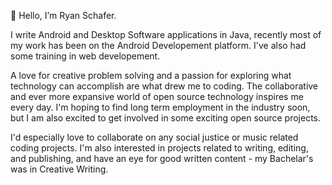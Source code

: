 👋 Hello, I’m Ryan Schafer.

I write Android and Desktop Software applications in Java, recently most of my work has been on the Android Developement platform. I've also had some training in web developement. 

A love for creative problem solving and a passion for exploring what technology can accomplish are what drew me to coding. The collaborative and ever more expansive world of open source 
technology inspires me every day. I'm hoping to find long term employment in the industry soon, but I am also excited to get involved in some exciting open source projects.

I'd especially love to collaborate on any social justice or music related coding projects. 
I'm also interested in projects related to writing, editing, and publishing, and have an eye for good written content - my Bachelar's was in Creative Writing.

<!---
schaferyan/schaferyan is a ✨ special ✨ repository because its `README.md` (this file) appears on your GitHub profile.
You can click the Preview link to take a look at your changes.
--->
